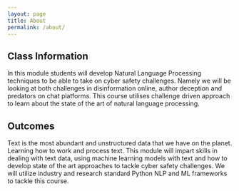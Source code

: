 ```yaml
---
layout: page
title: About
permalink: /about/
---
```


## Class Information

In this module students will develop Natural Language Processing techniques to be able to take on cyber safety challenges. Namely we will be looking at both challenges in disinformation online, author deception and predators on chat platforms. This course utilises challenge driven approach to learn about the state of the art of natural language processing.

## Outcomes

Text is the most abundant and unstructured data that we have on the planet. Learning how to work and process text. This module will impart skills in dealing with text data, using machine learning models with text and how to develop state of the art approaches to tackle cyber safety challenges. We will utilize industry and research standard Python NLP and ML frameworks to tackle this course.
